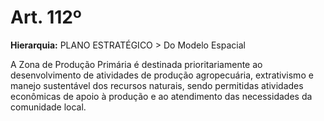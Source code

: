 # Art. 112º

**Hierarquia:** PLANO ESTRATÉGICO > Do Modelo Espacial

A Zona de Produção Primária é destinada prioritariamente ao desenvolvimento de atividades de produção agropecuária, extrativismo e manejo sustentável dos recursos naturais, sendo permitidas atividades econômicas de apoio à produção e ao atendimento das necessidades da comunidade local.






